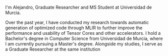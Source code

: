 I'm Alejandro,
Graduate Researcher and MS Student at Universidad de Murcia.

Over the past year, I have conducted my research towards automatic generation of optimized code through MLIR to further improve the performance and usability of Tensor Cores and other accelerators. I hold a Bachelor's degree in Computer Science from Universidad de Murcia, where I am currently pursuing a Master's degree. Alongside my studies, I serve as a Graduate Researcher at the same institution
